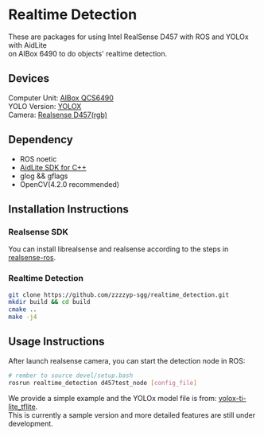 # Realtime Detection  

These are packages for using Intel RealSense D457 with ROS and YOLOx with AidLite  
on AIBox 6490 to do objects' realtime detection.

## Devices  
Computer Unit: [AIBox QCS6490](https://aidlux.com/product/edge-computing/aibox-6490)  
YOLO Version:  [YOLOX](https://github.com/Megvii-BaseDetection/YOLOX.git)  
Camera:        [Realsense D457(rgb)](https://www.intelrealsense.com/depth-camera-d457/)  

## Dependency  
- ROS noetic
- [AidLite SDK for C++](https://v2.docs.aidlux.com/sdk-api/aidlite-sdk/aidlite-c++)
- glog && gflags
- OpenCV(4.2.0 recommended)

## Installation Instructions

### Realsense SDK  
You can install librealsense and realsense according to the steps in [realsense-ros](https://github.com/IntelRealSense/realsense-ros.git).

### Realtime Detection
``` bash  
git clone https://github.com/zzzzyp-sgg/realtime_detection.git  
mkdir build && cd build  
cmake ..  
make -j4  
```

## Usage Instructions  
After launch realsense camera, you can start the detection node in ROS:  
``` bash  
# rember to source devel/setup.bash
rosrun realtime_detection d457test_node [config_file]
```
We provide a simple example and the YOLOx model file is from: [yolox-ti-lite_tflite](https://github.com/motokimura/yolox-ti-lite_tflite.git).  
This is currently a sample version and more detailed features are still under development.
